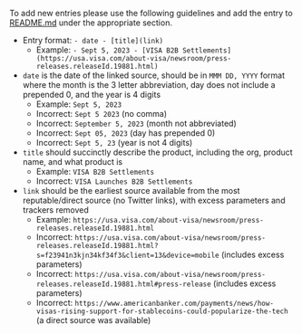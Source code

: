 To add new entries please use the following guidelines and add the entry to [README.md](https://github.com/etheralpha/adoption/blob/main/README.md) under the appropriate section. 

- Entry format: `- date - [title](link)`
  - Example: `- Sept 5, 2023 - [VISA B2B Settlements](https://usa.visa.com/about-visa/newsroom/press-releases.releaseId.19881.html)`
- `date` is the date of the linked source, should be in `MMM DD, YYYY` format where the month is the 3 letter abbreviation, day does not include a prepended 0, and the year is 4 digits
  - Example: `Sept 5, 2023`
  - Incorrect: `Sept 5 2023` (no comma)
  - Incorrect: `September 5, 2023` (month not abbreviated)
  - Incorrect: `Sept 05, 2023` (day has prepended 0)
  - Incorrect: `Sept 5, 23` (year is not 4 digits)
- `title` should succinctly describe the product, including the org, product name, and what product is
  - Example: `VISA B2B Settlements`
  - Incorrect: `VISA Launches B2B Settlements`
- `link` should be the earliest source available from the most reputable/direct source (no Twitter links), with excess parameters and trackers removed
  - Example: `https://usa.visa.com/about-visa/newsroom/press-releases.releaseId.19881.html`
  - Incorrect: `https://usa.visa.com/about-visa/newsroom/press-releases.releaseId.19881.html?s=f23941n3kjn34kf34f3&client=13&device=mobile` (includes excess parameters)
  - Incorrect: `https://usa.visa.com/about-visa/newsroom/press-releases.releaseId.19881.html#press-release` (includes excess parameters)
  - Incorrect: `https://www.americanbanker.com/payments/news/how-visas-rising-support-for-stablecoins-could-popularize-the-tech` (a direct source was available)
